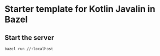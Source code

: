 # Starter template for Kotlin Javalin in Bazel

## Start the server

```bash
bazel run //:localhost
```
